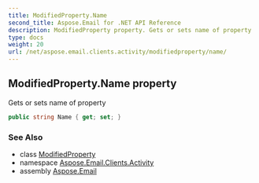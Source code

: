 ```yaml
---
title: ModifiedProperty.Name
second_title: Aspose.Email for .NET API Reference
description: ModifiedProperty property. Gets or sets name of property
type: docs
weight: 20
url: /net/aspose.email.clients.activity/modifiedproperty/name/
---
```

## ModifiedProperty.Name property

Gets or sets name of property

```csharp
public string Name { get; set; }
```

### See Also

* class [ModifiedProperty](../)
* namespace [Aspose.Email.Clients.Activity](../../modifiedproperty/)
* assembly [Aspose.Email](../../../)


